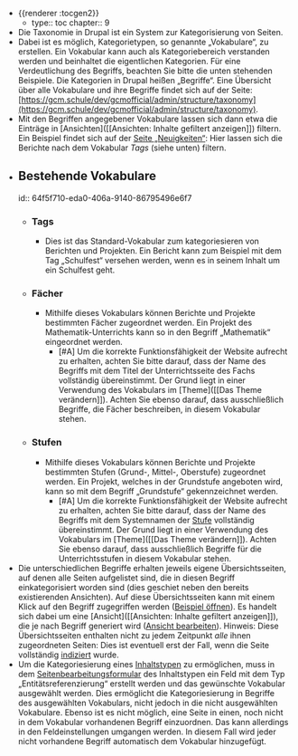 - {{renderer :tocgen2}}
	- type:: toc
	  chapter:: 9
- Die Taxonomie in Drupal ist ein System zur Kategorisierung von Seiten.
- Dabei ist es möglich, Kategorietypen, so genannte „Vokabulare“, zu erstellen. Ein Vokabular kann auch als Kategoriebereich verstanden werden und beinhaltet die eigentlichen Kategorien. Für eine Verdeutlichung des Begriffs, beachten Sie bitte die unten stehenden Beispiele. Die Kategorien in Drupal heißen „Begriffe“. Eine Übersicht über alle Vokabulare und ihre Begriffe findet sich auf der Seite: [https://gcm.schule/dev/gcmofficial/admin/structure/taxonomy](https://gcm.schule/dev/gcmofficial/admin/structure/taxonomy).
- Mit den Begriffen angegebener Vokabulare lassen sich dann etwa die Einträge in [Ansichten]([[Ansichten: Inhalte gefiltert anzeigen]]) filtern. Ein Beispiel findet sich auf der [Seite „Neuigkeiten“](((64f57700-9a38-4b95-9834-bfc8e420f660))): Hier lassen sich die Berichte nach dem Vokabular *Tags* (siehe unten) filtern.
- ## Bestehende Vokabulare
  id:: 64f5f710-eda0-406a-9140-86795496e6f7
	- ### Tags
		- Dies ist das Standard-Vokabular zum kategoriesieren von Berichten und Projekten. Ein Bericht kann zum Beispiel mit dem Tag „Schulfest“ versehen werden, wenn es in seinem Inhalt um ein Schulfest geht.
	- ### Fächer
		- Mithilfe dieses Vokabulars können Berichte und Projekte bestimmten Fächer zugeordnet werden. Ein Projekt des Mathematik-Unterrichts kann so in den Begriff „Mathematik“ eingeordnet werden.
			- [#A] Um die korrekte Funktionsfähigkeit der Website aufrecht zu erhalten, achten Sie bitte darauf, dass der Name des Begriffs mit dem Titel der Unterrichtsseite des Fachs vollständig übereinstimmt. Der Grund liegt in einer Verwendung des Vokabulars im [Theme]([[Das Theme verändern]]). Achten Sie ebenso darauf, dass ausschließlich Begriffe, die Fächer beschreiben, in diesem Vokabular stehen.
	- ### Stufen
		- Mithilfe dieses Vokabulars können Berichte und Projekte bestimmten Stufen (Grund-, Mittel-, Oberstufe) zugeordnet werden. Ein Projekt, welches in der Grundstufe angeboten wird, kann so mit dem Begriff „Grundstufe“ gekennzeichnet werden.
			- [#A] Um die korrekte Funktionsfähigkeit der Website aufrecht zu erhalten, achten Sie bitte darauf, dass der Name des Begriffs mit dem Systemnamen der [Stufe](((64f57e9a-915a-4e86-b0cd-359eb23c300c))) vollständig übereinstimmt. Der Grund liegt in einer Verwendung des Vokabulars im [Theme]([[Das Theme verändern]]). Achten Sie ebenso darauf, dass ausschließlich Begriffe für die Unterrichtsstufen in diesem Vokabular stehen.
- Die unterschiedlichen Begriffe erhalten jeweils eigene Übersichtsseiten, auf denen alle Seiten aufgelistet sind, die in diesen Begriff einkategorisiert worden sind (dies geschiet neben den bereits existierenden Ansichten). Auf diese Übersichtsseiten kann mit einem Klick auf den Begriff zugegriffen werden ([Beispiel öffnen](https://gcm.schule/dev/gcmofficial/taxonomy/term/26)). Es handelt sich dabei um eine [Ansicht]([[Ansichten: Inhalte gefiltert anzeigen]]), die je nach Begriff generiert wird ([Ansicht bearbeiten](https://gcm.schule/dev/gcmofficial/admin/structure/views/view/taxonomy_term)). Hinweis: Diese Übersichtsseiten enthalten nicht zu jedem Zeitpunkt *alle* ihnen zugeordneten Seiten: Dies ist eventuell erst der Fall, wenn die Seite vollständig [indiziert](https://gcm.schule/dev/gcmofficial/admin/config/search/pages) wurde.
- Um die Kategoriesierung eines [Inhaltstypen]([[Inhaltstypen]]) zu ermöglichen, muss in dem [Seitenbearbeitungsformular]() des Inhaltstypen ein Feld mit dem Typ „Entitätsreferenzierung“ erstellt werden und das gewünschte Vokabular ausgewählt werden. Dies ermöglicht die Kategoriesierung in Begriffe des ausgewählten Vokabulars, nicht jedoch in die nicht ausgewählten Vokabulare. Ebenso ist es nicht möglich, eine Seite in einen, noch nicht in dem Vokabular vorhandenen Begriff einzuordnen. Das kann allerdings in den Feldeinstellungen umgangen werden. In diesem Fall wird jeder nicht vorhandene Begriff automatisch dem Vokabular hinzugefügt.